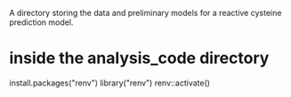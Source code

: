A directory storing the data and preliminary models for a reactive cysteine prediction model.

# inside the analysis_code directory
install.packages("renv")
library("renv")
renv::activate()